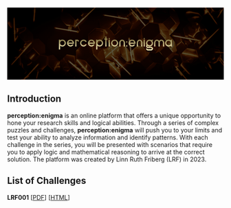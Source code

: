 ![Logo](perception-enigma.png)

## Introduction

**perception:enigma** is an online platform that offers a unique opportunity to hone your research skills and logical abilities. Through a series of complex puzzles and challenges, **perception:enigma** will push you to your limits and test your ability to analyze information and identify patterns. With each challenge in the series, you will be presented with scenarios that require you to apply logic and mathematical reasoning to arrive at the correct solution. The platform was created by Linn Ruth Friberg (LRF) in 2023.

## List of Challenges

**LRF001** [[PDF](https://github.com/linfri/perception-enigma/blob/main/LRF001.pdf)] [[HTML](https://github.com/linfri/perception-enigma/blob/main/LRF001.html)]
